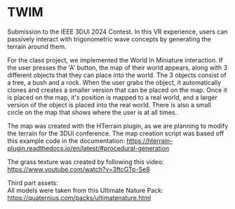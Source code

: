 # TWIM
Submission to the IEEE 3DUI 2024 Contest.
In this VR experience, users can passively interact with trigonometric wave concepts by generating the terrain around them.

For the class project, we implemented the World In Miniature interaction. If the user presses the 'A' button, the map of their world appears, along with 3 different objects that they can place into the world. The 3 objects consist of a tree, a bush and a rock. When the user grabs the object, it automatically clones and creates a smaller version that can be placed on the map. Once it is placed on the map, it's position is mapped to a real world, and a larger version of the object is placed into the real world. There is also a small circle on the map that shows where the user is at all times.

The map was created with the HTerrain plugin, as we are planning to modify the terrain for the 3DUI conference. The map creation script was based off this example code in the documentation: https://hterrain-plugin.readthedocs.io/en/latest/#procedural-generation  

The grass texture was created by following this video: https://www.youtube.com/watch?v=3ftcGTp-Se8  

Third part assets:  
All models were taken from this Ultimate Nature Pack: https://quaternius.com/packs/ultimatenature.html
